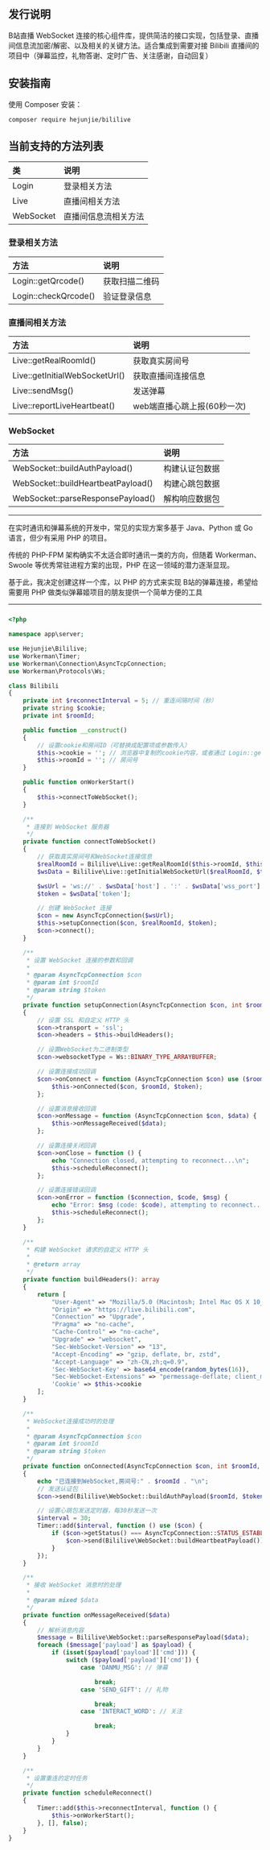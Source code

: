 
## 发行说明

B站直播 WebSocket 连接的核心组件库，提供简洁的接口实现，包括登录、直播间信息流加密/解密、以及相关的关键方法。适合集成到需要对接 Bilibili 直播间的项目中（弹幕监控，礼物答谢、定时广告、关注感谢，自动回复）


## 安装指南

使用 Composer 安装：

```shell
composer require hejunjie/bililive
```


## 当前支持的方法列表

|类|说明|
|:----|:----|
| Login | 登录相关方法 |
| Live | 直播间相关方法 |
| WebSocket | 直播间信息流相关方法 |

### 登录相关方法

|方法|说明|
|:----|:----|
| Login::getQrcode() | 获取扫描二维码 |
| Login::checkQrcode() | 验证登录信息 |


### 直播间相关方法

|方法|说明|
|:----|:----|
| Live::getRealRoomId() | 获取真实房间号 |
| Live::getInitialWebSocketUrl() | 获取直播间连接信息 |
| Live::sendMsg() | 发送弹幕 |
| Live::reportLiveHeartbeat() | web端直播心跳上报(60秒一次) |

### WebSocket

|方法|说明|
|:----|:----|
| WebSocket::buildAuthPayload() | 构建认证包数据 |
| WebSocket::buildHeartbeatPayload() | 构建心跳包数据 |
| WebSocket::parseResponsePayload() | 解构响应数据包 |

---

在实时通讯和弹幕系统的开发中，常见的实现方案多基于 Java、Python 或 Go 语言，但少有采用 PHP 的项目。

传统的 PHP-FPM 架构确实不太适合即时通讯一类的方向，但随着 Workerman、Swoole 等优秀常驻进程方案的出现，PHP 在这一领域的潜力逐渐显现。

基于此，我决定创建这样一个库，以 PHP 的方式来实现 B站的弹幕连接，希望给需要用 PHP 做类似弹幕姬项目的朋友提供一个简单方便的工具

---

###

```php
<?php

namespace app\server;

use Hejunjie\Bililive;
use Workerman\Timer;
use Workerman\Connection\AsyncTcpConnection;
use Workerman\Protocols\Ws;

class Bilibili
{
    private int $reconnectInterval = 5; // 重连间隔时间（秒）
    private string $cookie;
    private int $roomId;

    public function __construct()
    {
        // 设置cookie和房间ID（可替换成配置项或参数传入）
        $this->cookie = ''; // 浏览器中复制的cookie内容，或者通过 Login::getQrcode() 获取登录地址在哔哩哔哩中打开（自行转换二维码扫码）后通过 Login::checkQrcode() 获取存储到本地
        $this->roomId = ''; // 房间号
    }

    public function onWorkerStart()
    {
        $this->connectToWebSocket();
    }

    /**
     * 连接到 WebSocket 服务器
     */
    private function connectToWebSocket()
    {
        // 获取真实房间号和WebSocket连接信息
        $realRoomId = Bililive\Live::getRealRoomId($this->roomId, $this->cookie);
        $wsData = Bililive\Live::getInitialWebSocketUrl($realRoomId, $this->cookie);

        $wsUrl = 'ws://' . $wsData['host'] . ':' . $wsData['wss_port'] . '/sub';
        $token = $wsData['token'];

        // 创建 WebSocket 连接
        $con = new AsyncTcpConnection($wsUrl);
        $this->setupConnection($con, $realRoomId, $token);
        $con->connect();
    }

    /**
     * 设置 WebSocket 连接的参数和回调
     * 
     * @param AsyncTcpConnection $con
     * @param int $roomId
     * @param string $token
     */
    private function setupConnection(AsyncTcpConnection $con, int $roomId, string $token)
    {
        // 设置 SSL 和自定义 HTTP 头
        $con->transport = 'ssl';
        $con->headers = $this->buildHeaders();

        // 设置WebSocket为二进制类型
        $con->websocketType = Ws::BINARY_TYPE_ARRAYBUFFER;

        // 设置连接成功回调
        $con->onConnect = function (AsyncTcpConnection $con) use ($roomId, $token) {
            $this->onConnected($con, $roomId, $token);
        };

        // 设置消息接收回调
        $con->onMessage = function (AsyncTcpConnection $con, $data) {
            $this->onMessageReceived($data);
        };

        // 设置连接关闭回调
        $con->onClose = function () {
            echo "Connection closed, attempting to reconnect...\n";
            $this->scheduleReconnect();
        };

        // 设置连接错误回调
        $con->onError = function ($connection, $code, $msg) {
            echo "Error: $msg (code: $code), attempting to reconnect...\n";
            $this->scheduleReconnect();
        };
    }

    /**
     * 构建 WebSocket 请求的自定义 HTTP 头
     * 
     * @return array
     */
    private function buildHeaders(): array
    {
        return [
            "User-Agent" => "Mozilla/5.0 (Macintosh; Intel Mac OS X 10_15_7) AppleWebKit/537.36 (KHTML, like Gecko) Chrome/115.0.0.0 Safari/537.36",
            "Origin" => "https://live.bilibili.com",
            "Connection" => "Upgrade",
            "Pragma" => "no-cache",
            "Cache-Control" => "no-cache",
            "Upgrade" => "websocket",
            "Sec-WebSocket-Version" => "13",
            "Accept-Encoding" => "gzip, deflate, br, zstd",
            "Accept-Language" => "zh-CN,zh;q=0.9",
            'Sec-WebSocket-Key' => base64_encode(random_bytes(16)),
            "Sec-WebSocket-Extensions" => "permessage-deflate; client_max_window_bits",
            'Cookie' => $this->cookie
        ];
    }

    /**
     * WebSocket连接成功时的处理
     *
     * @param AsyncTcpConnection $con
     * @param int $roomId
     * @param string $token
     */
    private function onConnected(AsyncTcpConnection $con, int $roomId, string $token)
    {
        echo "已连接到WebSocket,房间号:" . $roomId . "\n";
        // 发送认证包
        $con->send(Bililive\WebSocket::buildAuthPayload($roomId, $token, $this->cookie));

        // 设置心跳包发送定时器，每30秒发送一次
        $interval = 30;
        Timer::add($interval, function () use ($con) {
            if ($con->getStatus() === AsyncTcpConnection::STATUS_ESTABLISHED) {
                $con->send(Bililive\WebSocket::buildHeartbeatPayload());
            }
        });
    }

    /**
     * 接收 WebSocket 消息时的处理
     *
     * @param mixed $data
     */
    private function onMessageReceived($data)
    {
        // 解析消息内容
        $message = Bililive\WebSocket::parseResponsePayload($data);
        foreach ($message['payload'] as $payload) {
            if (isset($payload['payload']['cmd'])) {
                switch ($payload['payload']['cmd']) {
                    case 'DANMU_MSG': // 弹幕

                        break;
                    case 'SEND_GIFT': // 礼物

                        break;
                    case 'INTERACT_WORD': // 关注

                        break;
                }
            }
        }
    }

    /**
     * 设置重连的定时任务
     */
    private function scheduleReconnect()
    {
        Timer::add($this->reconnectInterval, function () {
            $this->onWorkerStart();
        }, [], false);
    }
}

```
